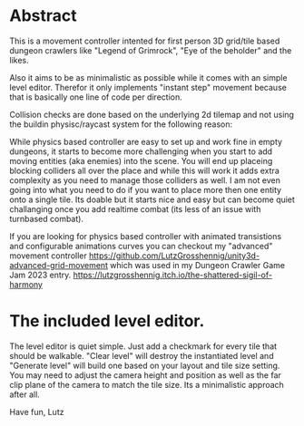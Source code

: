 # Abstract

This is a movement controller intented for first person 3D grid/tile based dungeon crawlers like "Legend of Grimrock", "Eye of the beholder" and the likes.

Also it aims to be as minimalistic as possible while it comes with an simple level editor. Therefor it only implements "instant step" movement because that is basically one line of code per direction.

Collision checks are done based on the underlying 2d tilemap and not using the buildin physisc/raycast system for the following reason:

While physics based controller are easy to set up and work fine in empty dungeons, it starts to become more challenging when you start to add moving entities (aka enemies) into the scene. You will end up placeing blocking colliders all over the place and while this will work it adds extra complexity as you need to manage those colliders as well. I am not even going into what you need to do if you want to place more then one entity onto a single tile. Its doable but it starts nice and easy but can become quiet challanging once you add realtime combat (its less of an issue with turnbased combat).

If you are looking for physics based controller with animated transistions and configurable animations curves you can checkout my "advanced" movement controller https://github.com/LutzGrosshennig/unity3d-advanced-grid-movement which was used in my Dungeon Crawler Game Jam 2023 entry. https://lutzgrosshennig.itch.io/the-shattered-sigil-of-harmony

# The included level editor.
The level editor is quiet simple. Just add a checkmark for every tile that should be walkable. "Clear level" will destroy the instantiated level and "Generate level" will build one based on your layout and tile size setting. You may need to adjust the camera height and position as well as the far clip plane of the camera to match the tile size. Its a minimalistic approach after all.

Have fun,
Lutz
